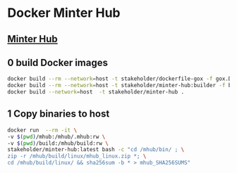 # Docker Minter Hub

## [Minter Hub](https://github.com/MinterTeam/minter-hub)

## 0 build Docker images
```bash
docker build --rm --network=host -t stakeholder/dockerfile-gox -f gox.Dockerfile .
docker build --rm --network=host -t stakeholder/minter-hub:builder -f builder.Dockerfile .
docker build --network=host  -t stakeholder/minter-hub .

```

## 1 Copy binaries to host
```bash
docker run  --rm -it \
-v $(pwd)/mhub:/mhub/.mhub:rw \
-v $(pwd)/build:/mhub/build:rw \
stakeholder/minter-hub:latest bash -c "cd /mhub/bin/ ; \
zip -r /mhub/build/linux/mhub_linux.zip *; \
cd /mhub/build/linux/ && sha256sum -b * > mhub_SHA256SUMS" 
```
